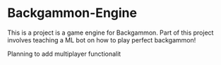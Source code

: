 # Backgammon-Engine

This is a project is a game engine for Backgammon. Part of this project involves teaching a ML bot on how to play perfect backgammon!

Planning to add multiplayer functionalit